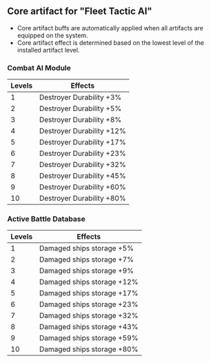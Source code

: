 ## Core artifact for "Fleet Tactic AI"

- Core artifact buffs are automatically applied when all artifacts are equipped on the system.
- Core artifact effect is determined based on the lowest level of the installed artifact level.

### Combat AI Module

| Levels | Effects |
| - | - |
| 1 | Destroyer Durability +3% |
| 2 | Destroyer Durability +5% |
| 3 | Destroyer Durability +8% |
| 4 | Destroyer Durability +12% |
| 5 | Destroyer Durability +17% |
| 6 | Destroyer Durability +23% |
| 7 | Destroyer Durability +32% |
| 8 | Destroyer Durability +45% |
| 9 | Destroyer Durability +60% |
| 10 | Destroyer Durability +80% |


### Active Battle Database

| Levels | Effects |
| - | - |
| 1 | Damaged ships storage +5% |
| 2 | Damaged ships storage +7% |
| 3 | Damaged ships storage +9% |
| 4 | Damaged ships storage +12% |
| 5 | Damaged ships storage +17% |
| 6 | Damaged ships storage +23% |
| 7 | Damaged ships storage +32% |
| 8 | Damaged ships storage +43% |
| 9 | Damaged ships storage +59% |
| 10 | Damaged ships storage +80% |